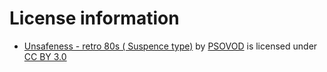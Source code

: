 # License information
* [Unsafeness - retro 80s ( Suspence type)](https://freesound.org/people/PSOVOD/sounds/427424/) by [PSOVOD](https://freesound.org/people/PSOVOD/) is licensed under [CC BY 3.0](https://creativecommons.org/licenses/by/3.0/)

